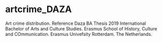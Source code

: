 # artcrime_DAZA
Art crime distribution.
Reference Daza BA Thesis 2019 
International Bachelor of Arts and Culture Studies.
Erasmus School of History, Culture and COmmunication.
Erasmus Univefsity Rotterdam.
The Netherlands.
